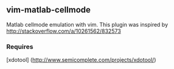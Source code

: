 ## vim-matlab-cellmode ##

Matlab cellmode emulation with vim. This plugin was inspired by http://stackoverflow.com/a/10261562/832573


### Requires ###

[xdotool] (http://www.semicomplete.com/projects/xdotool/)
